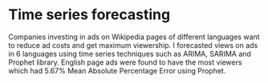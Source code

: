 # Time series forecasting
Companies investing in ads on Wikipedia pages of different languages want to reduce ad costs and get maximum viewership. I forecasted views on ads in 6 languages using time series techniques such as ARIMA, SARIMA and Prophet library. English page ads were found to have the most viewers which had 5.67% Mean Absolute Percentage Error using Prophet.
